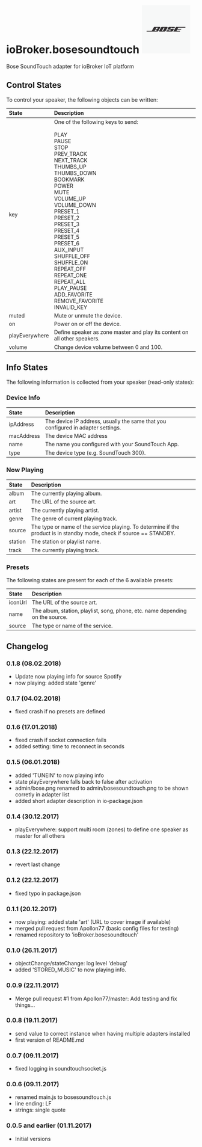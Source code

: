 # ioBroker.bosesoundtouch ![Logo](admin/bosesoundtouch.png) 

Bose SoundTouch adapter for ioBroker IoT platform

## Control States
To control your speaker, the following objects can be written:

| State          | Description |
| :---           | :---        |
| key            | One of the following keys to send: <br><br> PLAY <br> PAUSE <br> STOP <br> PREV_TRACK <br> NEXT_TRACK <br> THUMBS_UP <br> THUMBS_DOWN <br> BOOKMARK <br> POWER <br> MUTE <br> VOLUME_UP <br> VOLUME_DOWN <br> PRESET_1 <br> PRESET_2 <br> PRESET_3 <br> PRESET_4  <br> PRESET_5 <br> PRESET_6 <br> AUX_INPUT <br> SHUFFLE_OFF <br> SHUFFLE_ON <br> REPEAT_OFF <br> REPEAT_ONE <br> REPEAT_ALL <br> PLAY_PAUSE <br> ADD_FAVORITE <br> REMOVE_FAVORITE <br> INVALID_KEY |
| muted          | Mute or unmute the device. |
| on             | Power on or off the device. |
| playEverywhere | Define speaker as zone master and play its content on all other speakers. |
| volume         | Change device volume between 0 and 100. |

## Info States
The following information is collected from your speaker (read-only states):

### Device Info

| State      | Description |
| :---       | :---        |
| ipAddress  | The device IP address, usually the same that you configured in adapter settings. |
| macAddress | The device MAC address |
| name       | The name you configured with your SoundTouch App. |
| type       | The device type (e.g. SoundTouch 300). |

### Now Playing

| State      | Description |
| :---       | :---        |
| album      | The currently playing album. |
| art        | The URL of the source art. |
| artist     | The currently playing artist. |
| genre      | The genre of current playing track. |
| source     | The type or name of the service playing. To determine if the product is in standby mode, check if source == STANDBY. |
| station    | The station or playlist name. |
| track      | The currently playing track. |

### Presets

The following states are present for each of the 6 available presets:

| State      | Description |
| :---       | :---        |
| iconUrl    | The URL of the source art. |
| name       | The album, station, playlist, song, phone, etc. name depending on the source. |
| source     | The type or name of the service. |

## Changelog
### 0.1.8 (08.02.2018)
* Update now playing info for source Spotify
* now playing: added state 'genre'

### 0.1.7 (04.02.2018)
* fixed crash if no presets are defined

### 0.1.6 (17.01.2018)
* fixed crash if socket connection fails
* added setting: time to reconnect in seconds

### 0.1.5 (06.01.2018)
* added 'TUNEIN' to now playing info
* state playEverywhere falls back to false after activation
* admin/bose.png renamed to admin/bosesoundtouch.png to be shown corretly in adapter list
* added short adapter description in io-package.json

### 0.1.4 (30.12.2017)
* playEverywhere: support multi room (zones) to define one speaker as master for all others

### 0.1.3 (22.12.2017)
* revert last change

### 0.1.2 (22.12.2017)
* fixed typo in package.json

### 0.1.1 (20.12.2017)
* now playing: added state 'art' (URL to cover image if available)
* merged pull request from Apollon77 (basic config files for testing)
* renamed repository to 'ioBroker.bosesoundtouch'

### 0.1.0 (26.11.2017)
* objectChange/stateChange: log level 'debug'
* added 'STORED_MUSIC' to now playing info.

### 0.0.9 (22.11.2017)
* Merge pull request #1 from Apollon77/master: Add testing and fix things...

### 0.0.8 (19.11.2017)
* send value to correct instance when having multiple adapters installed
* first version of README.md

### 0.0.7 (09.11.2017)
* fixed logging in soundtouchsocket.js

### 0.0.6 (09.11.2017)
* renamed main.js to bosesoundtouch.js
* line ending: LF
* strings: single quote

### 0.0.5 and earlier (01.11.2017)
* Initial versions
